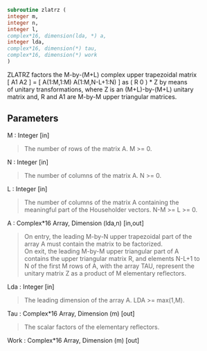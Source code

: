 ```fortran  
subroutine zlatrz (  
integer m,  
integer n,  
integer l,  
complex*16, dimension(lda, *) a,  
integer lda,  
complex*16, dimension(*) tau,  
complex*16, dimension(*) work  
)  
```  
  
ZLATRZ factors the M-by-(M+L) complex upper trapezoidal matrix  
[ A1 A2 ] = [ A(1:M,1:M) A(1:M,N-L+1:N) ] as ( R  0 ) * Z by means  
of unitary transformations, where  Z is an (M+L)-by-(M+L) unitary  
matrix and, R and A1 are M-by-M upper triangular matrices.  
  
## Parameters  
M : Integer [in]  
> The number of rows of the matrix A.  M >= 0.  
  
N : Integer [in]  
> The number of columns of the matrix A.  N >= 0.  
  
L : Integer [in]  
> The number of columns of the matrix A containing the  
> meaningful part of the Householder vectors. N-M >= L >= 0.  
  
A : Complex*16 Array, Dimension (lda,n) [in,out]  
> On entry, the leading M-by-N upper trapezoidal part of the  
> array A must contain the matrix to be factorized.  
> On exit, the leading M-by-M upper triangular part of A  
> contains the upper triangular matrix R, and elements N-L+1 to  
> N of the first M rows of A, with the array TAU, represent the  
> unitary matrix Z as a product of M elementary reflectors.  
  
Lda : Integer [in]  
> The leading dimension of the array A.  LDA >= max(1,M).  
  
Tau : Complex*16 Array, Dimension (m) [out]  
> The scalar factors of the elementary reflectors.  
  
Work : Complex*16 Array, Dimension (m) [out]  
  

